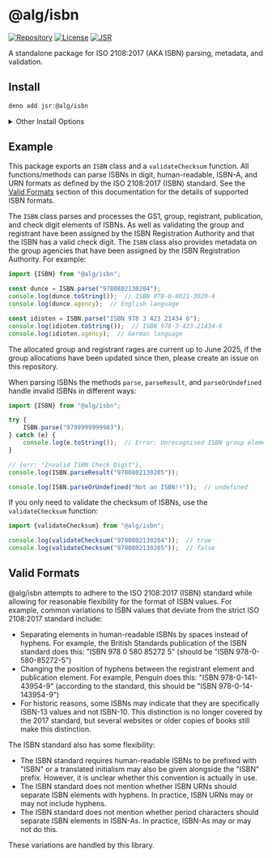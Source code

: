 # @alg/isbn

[![Repository](https://img.shields.io/badge/algjs%2Fisbn-102335?logo=codeberg&labelColor=07121A)](https://codeberg.org/algjs/isbn)
[![License](https://img.shields.io/badge/Apache--2.0-green?label=license)](https://codeberg.org/algjs/isbn/src/branch/main/LICENSE)
[![JSR](https://jsr.io/badges/@alg/isbn)](https://jsr.io/@alg/isbn)

A standalone package for ISO 2108:2017 (AKA ISBN) parsing, metadata, and
validation.

## Install

```bash
deno add jsr:@alg/isbn
```

<details>
<summary>Other Install Options</summary>

```bash
npx jsr add @alg/isbn
```

```bash
bunx jsr add @alg/isbn
```

```bash
pnpm i jsr:@alg/isbn
```

```bash
yarn add jsr:@alg/isbn
```

```bash
vlt install jsr:@alg/isbn
```

</details>

## Example

This package exports an `ISBN` class and a `validateChecksum` function. All
functions/methods can parse ISBNs in digit, human-readable, ISBN-A, and URN
formats as defined by the ISO 2108:2017 (ISBN) standard. See the
[Valid Formats](#valid-formats) section of this documentation for the details of
supported ISBN formats.

The `ISBN` class parses and processes the GS1, group, registrant, publication,
and check digit elements of ISBNs. As well as validating the group and
registrant have been assigned by the ISBN Registration Authority and that the
ISBN has a valid check digit. The `ISBN` class also provides metadata on the
group agencies that have been assigned by the ISBN Registration Authority. For
example:

```javascript
import {ISBN} from "@alg/isbn";

const dunce = ISBN.parse("9780802130204");
console.log(dunce.toString());  // ISBN 978-0-8021-3020-4
console.log(dunce.agency);  // English language

const idioten = ISBN.parse("ISBN 978 3 423 21434 6");
console.log(idioten.toString());  // ISBN 978-3-423-21434-6
console.log(idioten.agency);  // German language
```

The allocated group and registrant rages are current up to June 2025, if the
group allocations have been updated since then, please create an issue on this
repository.

When parsing ISBNs the methods `parse`, `parseResult`, and `parseOrUndefined`
handle invalid ISBNs in different ways:

```javascript
import {ISBN} from "@alg/isbn";

try {
    ISBN.parse("9799999999983");
} catch (e) {
    console.log(e.toString());  // Error: Unrecognised ISBN group element
}

// {err: "Invalid ISBN Check Digit"},
console.log(ISBN.parseResult("9780802130205"));

console.log(ISBN.parseOrUndefined("Not an ISBN!!"));  // undefined
```

If you only need to validate the checksum of ISBNs, use the `validateChecksum`
function:

```javascript
import {validateChecksum} from "@alg/isbn";

console.log(validateChecksum("9780802130204"));  // true
console.log(validateChecksum("9780802130205"));  // false
```

## Valid Formats

@alg/isbn attempts to adhere to the ISO 2108:2017 (ISBN) standard while allowing
for reasonable flexibility for the format of ISBN values. For example, common
variations to ISBN values that deviate from the strict ISO 2108:2017 standard
include:

- Separating elements in human-readable ISBNs by spaces instead of hyphens. For
  example, the British Standards publication of the ISBN standard does this:
  "ISBN 978 0 580 85272 5" (should be "ISBN 978-0-580-85272-5")
- Changing the position of hyphens between the registrant element and
  publication element. For example, Penguin does this: "ISBN
  978-0-141-43954-9" (according to the standard, this should be "ISBN
  978-0-14-143954-9")
- For historic reasons, some ISBNs may indicate that they are specifically
  ISBN-13 values and not ISBN-10. This distinction is no longer covered by the
  2017 standard, but several websites or older copies of books still make this
  distinction.

The ISBN standard also has some flexibility:

- The ISBN standard requires human-readable ISBNs to be prefixed with "ISBN" or
  a translated initialism may also be given alongside the "ISBN" prefix.
  However, it is unclear whether this convention is actually in use.
- The ISBN standard does not mention whether ISBN URNs should separate ISBN
  elements with hyphens. In practice, ISBN URNs may or may not include hyphens.
- The ISBN standard does not mention whether period characters should separate
  ISBN elements in ISBN-As. In practice, ISBN-As may or may not do this.

These variations are handled by this library.
